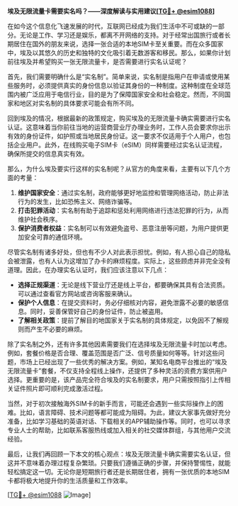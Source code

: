 **埃及无限流量卡需要实名吗？——深度解读与实用建议[[TG💪+ @esim1088](https://t.me/s/esim1088)]**

在如今这个信息化飞速发展的时代，互联网已经成为我们生活中不可或缺的一部分。无论是工作、学习还是娱乐，都离不开网络的支持。对于经常出国旅行或者长期居住在国外的朋友来说，选择一张合适的本地SIM卡至关重要。而在众多国家中，埃及以其悠久的历史和独特的文化吸引着无数游客和移民。那么，如果你计划前往埃及并希望购买一张无限流量卡，是否需要进行实名认证呢？

首先，我们需要明确什么是“实名制”。简单来说，实名制是指用户在申请或使用某些服务时，必须提供真实的身份信息以验证其身份的一种制度。这种制度在全球范围内被广泛应用于电信行业，目的是为了保障国家安全和社会稳定。然而，不同国家和地区对实名制的具体要求可能会有所不同。

回到埃及的情况，根据最新的政策规定，购买埃及的无限流量卡确实需要进行实名认证。这意味着当你前往当地的运营商营业厅办理业务时，工作人员会要求你出示有效的身份证件，如护照或当地居民身份证。这一要求不仅适用于个人用户，也包括企业用户。此外，在线购买电子SIM卡（eSIM）同样需要经过实名认证流程，确保所提交的信息真实有效。

那么，为什么埃及要实行这样的实名制呢？从官方的角度来看，主要有以下几个方面的考量：

1. **维护国家安全**：通过实名制，政府能够更好地监控和管理网络活动，防止非法行为的发生，比如恐怖主义、网络诈骗等。
2. **打击犯罪活动**：实名制有助于追踪和惩处利用网络进行违法犯罪的行为，从而维护社会秩序。
3. **保护消费者权益**：实名制可以有效避免盗号、恶意注册等问题，为用户提供更加安全可靠的通信环境。

尽管实名制有诸多好处，但也有不少人对此表示担忧。例如，有人担心自己的隐私会被泄露，也有人认为这增加了办卡的麻烦程度。实际上，这些顾虑并非完全没有道理。因此，在办理实名认证时，我们应该注意以下几点：

- **选择正规渠道**：无论是线下营业厅还是线上平台，都要确保其具有合法资质。可以通过查看官方网站或咨询客服来确认。
- **保护个人信息**：在提交资料时，务必仔细核对内容，避免泄露不必要的敏感信息。同时，妥善保管好自己的身份证件，防止被盗用。
- **了解相关政策**：提前了解目的地国家关于实名制的具体规定，以免因不了解规则而产生不必要的麻烦。

除了实名制之外，还有许多其他因素需要我们在选择埃及无限流量卡时加以考虑。例如，套餐价格是否合理、覆盖范围是否广泛、信号质量如何等等。针对这些问题，市场上已经出现了一些优秀的解决方案。例如，某知名电商平台推出的“埃及无限流量卡”套餐，不仅支持全程线上操作，还提供了多种灵活的资费方案供用户选择。更重要的是，该产品完全符合埃及的实名制要求，用户只需按照指引上传相关证件照片即可顺利完成激活过程。

当然，对于初次接触海外SIM卡的新手而言，可能还会遇到一些实际操作上的困难。比如，语言障碍、技术问题等都可能成为阻碍。为此，建议大家事先做好充分准备，比如学习基础的英语对话、下载相关的APP辅助操作等。同时，也可以寻求专业人士的帮助，比如联系客服热线或加入相关的社交媒体群组，与其他用户交流经验。

最后，让我们再回顾一下本文的核心观点：埃及无限流量卡确实需要实名认证，但这并不意味着办理过程复杂繁琐。只要我们遵循正确的步骤，并保持警惕性，就能轻松搞定这一切。无论你是短期旅行者还是长期居住者，拥有一张优质的本地SIM卡都将极大地提升你的生活质量和工作效率。

[[TG💪+ @esim1088](https://t.me/s/esim1088) ![Image](https://i.postimg.cc/4NQfJmqS/Snipaste-2025-05-13-00-14-12.png)]